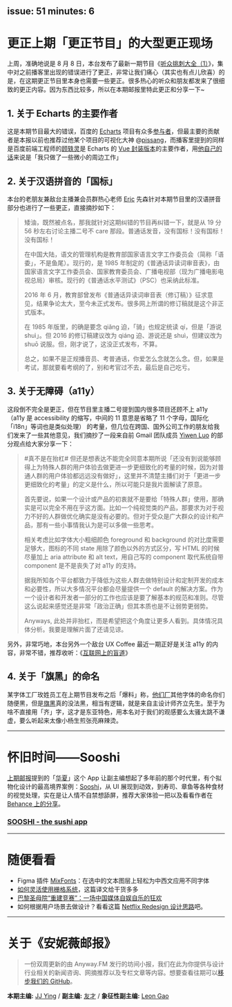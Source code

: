 issue: 51
minutes: 6
---

# 更正上期「更正节目」的大型更正现场
上周，准确地说是 8 月 8 日，本台发布了最新一期节目《[听众挑刺大全（1）](https://anyway.fm/bugfix-1/)》，集中对之前播客里出现的错误进行了更正，非常让我们痛心（其实也有点儿欣喜）的是，在这期更正节目里本身也需要一些更正。很多热心的听众和朋友都发来了很细致的更正内容。因为东西比较多，所以在本期邮报里特此更正和分享一下~

## 1. 关于 Echarts 的主要作者
这是本期节目最大的错误，百度的 [Echarts](https://echarts.baidu.com) 项目有众多[参与者](https://github.com/apache/incubator-echarts/graphs/contributors)，但最主要的贡献者是本报以前也推荐过他某个项目的可视化大神 @[pissang](https://github.com/pissang)，而播客里提到的同样是百度前端工程师的[顾轶灵](https://github.com/Justineo)是 Echarts 的 [Vue 封装版本](https://github.com/ecomfe/vue-echarts)的主要作者，用[他自己的话](https://anyway.fm/bugfix-1/#c2)来说是「我只做了一些微小的周边工作」

## 2. 关于汉语拼音的「国标」
本台的老朋友兼敌台主播兼会员群热心老师 [Eric](https://weibo.com/ericliuq) 先森针对本期节目里的汉语拼音部分也进行了一些更正，直接摘抄如下：

> 矮油，既然被点名，那我就针对这期纠错的节目再纠错一下，就是从 19 分 56 秒左右讨论主播二号不 care 那段。普通话发音，没有国标！没有国标！没有国标！
> 
> 在中国大陆，语文的管理机构是教育部国家语言文字工作委员会（简称「语委」，不是鱼尾）。现行的，是 1985 年制定的《普通话异读词审音表》，由国家语言文字工作委员会、国家教育委员会、广播电视部（现为广播电影电视总局）审核。现行的《普通话水平测试》（PSC）也采纳此标准。
> 
> 2016 年 6 月，教育部曾发布《普通话异读词审音表（修订稿）》征求意见，结果争论太大，至今未正式发布。很多网上所谓的修订稿就是这个非正式版本。
> 
> 在 1985 年版里，的确是要念 qiǎng 迫，「骑」也规定统读 qí，但是「游说shuì」。但 2016 的修订稿建议改为 qiáng 迫、游说还是 shuì，但建议改为 shuō 说服。但，刚才说了，这没正式发布，不算。
> 
> 总之，如果不是正规播音员、考普通话，你爱怎么念就怎么念。但，如果是考试，那就要看考纲的了，别和考官过不去，最后是自己吃亏。

## 3. 关于无障碍（a11y）
这段倒不完全是更正，但在节目里主播二号提到国内很多项目还顾不上 a11y（a11y 是 accessibility 的缩写，中间的 11 意思是省略了 11 个字母，国际化「i18n」等词也是类似处理） 的考量，但几位在跨国、国外公司工作的朋友给我们发来了一些其他意见，我们摘抄了一段来自前 Gmail 团队成员 [Yiwen Luo](http://yiwenluo.me/) 的部分观点给大家分享一下：

> #真不是在抬杠# 但还是想表达不能完全同意本期所说「还没有到说能够顾得上为特殊人群的用户体验去做更进一步更细致化的考量的时候，因为对普通人群的用户体验都远远没有做好」，这里并不清楚主播们对于「更进一步更细致化的考量」的定义是什么，所以可能只是我片面解读了原意。
> 
> 首先要说，如果一个设计或产品的初衷就不是要给「特殊人群」使用，那确实是可以完全不用在乎这方面。比如一个纯视觉类的产品，那要求为对于视力不好的人群做优化确实是没有必要的。但对于受众是广大群众的设计和产品，那有一些小事情我认为是可以多做一些思考。
> 
> 相关考虑比如字体大小粗细颜色 foreground 和 background 的对比度需要足够大，图标的不同 state 用除了颜色以外的方式区分，写 HTML 的时候尽量加上 aria attribute 和 alt text，用自己写的 component 取代系统自带 component 是不是丧失了对 a11y 的支持。
> 
> 据我所知各个平台都致力于降低为这些人群去做特别设计和定制开发的成本和必要性，所以大多情况平台都会尽量提供一个 default 的解决方案。作为一个设计者和开发者一部分的工作也应该是要了解基本的规范和准则。尽管这么说起来感觉还是非常「政治正确」但其本质也是不让弱势更弱势。
> 
> Anyways, 此处并非抬杠，而是希望把这个角度让更多人看到。具体情况具体分析。我要是理解片面了还请见谅。

另外，非常巧地，本台另外一个敌台 UX Coffee 最近一期正好是关注 a11y 的内容，非常不错，推荐收听：《[互联网上的盲道](https://uxcoffee.com/episode/72)》

## 4. 关于「旗黑」的命名
某字体工厂玫姓员工在上期节目发布之后「爆料」称，[他们厂](http://www.hanyi.com.cn/)其他字体的命名你们随便黑，但是[旗黑](https://thetype.com/2015/09/9488/)真的没法黑，相当有逻辑，就是来自主设计师齐立先生。至于为啥不直接用「齐」字，这才是东亚特色，用本名对于我们的观感要么太骚太跳不谦虚，要么听起来太像小杨生煎张亮麻辣烫。

---

# 怀旧时间——Sooshi
[上期邮报](https://github.com/Anyway-Design/Anyway.Post/blob/master/Posts/Markdown/%2350.md)提到的「[华夏](https://apps.apple.com/cn/app/id1471797248)」这个 App 让副主编想起了多年前的那个时代里，有个拟物化设计的最高境界案例：[Sooshi](https://apps.apple.com/cn/app/sooshi-all-about-sushi/id796531667)，从 UI 展现到动效，到寿司、章鱼等各种食材的视觉处理，实在是让人情不自禁想舔屏，推荐大家体验一把以及看看作者在 [Behance 上的分享](https://www.behance.net/gallery/13827979/SOOSHI-the-sushi-app)。
### [SOOSHI - the sushi app](https://apps.apple.com/cn/app/sooshi-all-about-sushi/id796531667)

---

# 随便看看
* Figma 插件 [MixFonts](https://www.figma.com/c/plugin/735711462872799891/MixFonts)：在选中的文本图层上轻松为中西文应用不同字体
* [如何灵活使用栅格系统](https://www.uisdc.com/responsive-grids-design)，这篇译文给干货多多
* [巴黎圣母院“重建竞赛”：一场中国媒体自娱自乐的狂欢](https://mp.weixin.qq.com/s/CUa5Hwy_mIjea13WYngpfw)
* 如何根据用户场景去做设计？看看这篇 [Netflix Redesign 设计思路](https://uxdesign.cc/netflix-discovery-experience-a-ux-ui-case-study-7bcd12f74db1)吧。

---

# 关于《安妮薇邮报》

> 一份双周更新的由 Anyway.FM 发行的坊间小报，我们在此为你提供与设计行业相关的新闻咨询、网摘推荐以及专栏文章等内容。想要查看往期可以[移步我们的 GitHub](https://github.com/Anyway-Design/Anyway.Post#%E5%BE%80%E6%9C%9F%E5%86%85%E5%AE%B9)。

**本期主编:** [JJ Ying](http://iconmoon.com/) / **副主编:** [友才](http://mangmor.com/) / **象征性副主编:** [Leon Gao](http://leongao.com/)